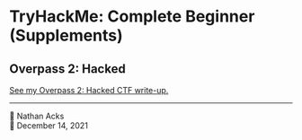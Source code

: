 # TryHackMe: Complete Beginner (Supplements)

## Overpass 2: Hacked

[See my Overpass 2: Hacked CTF write-up.](../notes/tryhackme-overpass-2-hacked.md)

- - - -

<span aria-hidden="true">👤</span> Nathan Acks  
<span aria-hidden="true">📅</span> December 14, 2021
